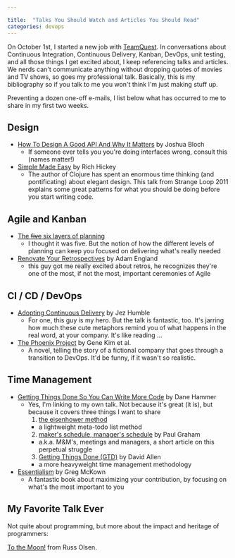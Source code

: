 ```yaml
---

title:  "Talks You Should Watch and Articles You Should Read"
categories: devops
---
```


On October 1st, I started a new job with [TeamQuest][tq]. In conversations about Continuous Integration, Continuous Delivery, Kanban, DevOps, unit testing, and all those things I get excited about, I keep referencing talks and articles. We nerds can't communicate anything without dropping quotes of movies and TV shows, so goes my professional talk. Basically, this is my bibliography so if you talk to me you won't think I'm just making stuff up.

Preventing a dozen one-off e-mails, I list below what has occurred to me to share in my first two weeks.

## Design

* [How To Design A Good API And Why It Matters][api] by Joshua Bloch
  * If someone ever tells you you're doing interfaces wrong, consult this (names matter!)
* [Simple Made Easy][simple] by Rich Hickey
  * The author of Clojure has spent an enormous time thinking (and pontificating) about elegant design. This talk from Strange Loop 2011 explains some great patterns for what you should be doing before you start writing code.

## Agile and Kanban

* [The <del>five</del> six layers of planning][six]
  * I thought it was five. But the notion of how the different levels of planning can keep you focused on delivering what's really needed
* [Renovate Your Retrospectives][retro] by Adam England
  * this guy got me really excited about retros, he recognizes they're one of the most, if not the most, important ceremonies of Agile

## CI / CD / DevOps

* [Adopting Continuous Delivery][ci] by Jez Humble
  * For one, this guy is my hero. But the talk is fantastic, too. It's jarring how much these cute metaphors remind you of what happens in the real word, at your company. It's like reading ...
* [The Phoenix Project][phoenix] by Gene Kim et al.
  * A novel, telling the story of a fictional company that goes through a transition to DevOps. It'd be funny, if it wasn't so realistic.

## Time Management

* [Getting Things Done So You Can Write More Code][gtdtalk] by Dane Hammer
  * Yes, I'm linking to my own talk. Not because it's great (it is), but because it covers three things I want to share
    1. [the eisenhower method][eis]
      * a lightweight meta-todo list method
    2. [maker's schedule, manager's schedule][m&ms] by Paul Graham
      * a.k.a. M&M's, meetings and managers, a short article on this perpetual struggle
    3. [Getting Things Done (GTD)][gtdbook] by David Allen
      * a more heavyweight time management methodology
* [Essentialism][ess] by Greg McKown
  * A fantastic book about maximizing your contribution, by focusing on what's the most important to you

## My Favorite Talk Ever

Not quite about programming, but more about the impact and heritage of programmers:

[To the Moon!][moon] from Russ Olsen.

[tq]: http://www.teamquest.com/
[six]: http://www.agilehelpline.com/2011/04/6-levels-of-agile-planning.html
[eis]: http://www.eisenhower.me/about
[m&ms]: http://www.paulgraham.com/makersschedule.html
[gtdtalk]: https://www.youtube.com/watch?v=c-m_uuVCUXs
[gtdbook]: http://www.amazon.com/Getting-Things-Done-Stress-Free-Productivity/dp/0142000280
[ess]: http://www.amazon.com/Essentialism-The-Disciplined-Pursuit-Less/dp/0804137382
[moon]: https://www.youtube.com/watch?v=4Sso4HtvJsw
[api]: https://www.youtube.com/watch?v=aAb7hSCtvGw
[retro]: http://www.slideshare.net/AdamEngland1/renovate-your-retrospective-adam-england
[simple]: http://www.infoq.com/presentations/Simple-Made-Easy
[ci]: https://www.youtube.com/watch?v=ZLBhVEo1OG4
[phoenix]: http://www.amazon.com/The-Phoenix-Project-Helping-Business/dp/0988262592
